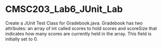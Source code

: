# CMSC203_Lab6_JUnit_Lab

Create a JUnit Test Class for Gradebook.java. Gradebook has two attributes: an array of int called scores to hold scores and scoreSize that indicates how many scores are currently held in the array. This field is initially set to 0.
